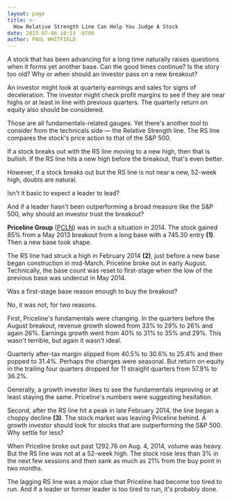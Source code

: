 ```yaml
---
layout: page
title: >-
  How Relative Strength Line Can Help You Judge A Stock
date: 2015-07-06 18:53 -0700
author: PAUL WHITFIELD
---
```





A stock that has been advancing for a long time naturally raises questions when it forms yet another base. Can the good times continue? Is the story too old? Why or when should an investor pass on a new breakout?

  

An investor might look at quarterly earnings and sales for signs of deceleration. The investor might check profit margins to see if they are near highs or at least in line with previous quarters. The quarterly return on equity also should be considered.

  

Those are all fundamentals-related gauges. Yet there's another tool to consider from the technicals side — the Relative Strength line. The RS line compares the stock's price action to that of the S&P 500.

  

If a stock breaks out with the RS line moving to a new high, then that is bullish. If the RS line hits a new high before the breakout, that's even better.

  

However, if a stock breaks out but the RS line is not near a new, 52-week high, doubts are natural.

  

Isn't it basic to expect a leader to lead?

  

And if a leader hasn't been outperforming a broad measure like the S&P 500, why should an investor trust the breakout?

  

**Priceline Group** ([PCLN](https://research.investors.com/quote.aspx?symbol=PCLN)) was in such a situation in 2014. The stock gained 85% from a May 2013 breakout from a long base with a 745.30 entry **(1)**. Then a new base took shape.

  

The RS line had struck a high in February 2014 **(2)**, just before a new base began construction in mid-March. Priceline broke out in early August. Technically, the base count was reset to first-stage when the low of the previous base was undercut in May 2014.

  

Was a first-stage base reason enough to buy the breakout?

  

No, it was not, for two reasons.

  

First, Priceline's fundamentals were changing. In the quarters before the August breakout, revenue growth slowed from 33% to 29% to 26% and again 26%. Earnings growth went from 40% to 31% to 35% and 29%. This wasn't terrible, but again it wasn't ideal.

  

Quarterly after-tax margin slipped from 40.5% to 30.6% to 25.4% and then popped to 31.4%. Perhaps the changes were seasonal. But return on equity in the trailing four quarters dropped for 11 straight quarters from 57.9% to 36.2%.

  

Generally, a growth investor likes to see the fundamentals improving or at least staying the same. Priceline's numbers were suggesting hesitation.

  

Second, after the RS line hit a peak in late February 2014, the line began a choppy decline **(3)**. The stock market was leaving Priceline behind. A growth investor should look for stocks that are outperforming the S&P 500. Why settle for less?

  

When Priceline broke out past 1292.76 on Aug. 4, 2014, volume was heavy. But the RS line was not at a 52-week high. The stock rose less than 3% in the next few sessions and then sank as much as 21% from the buy point in two months.

  

The lagging RS line was a major clue that Priceline had become too tired to run. And if a leader or former leader is too tired to run, it's probably done.




